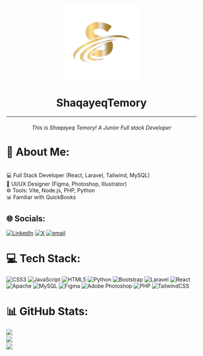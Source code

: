 <div align="center">
 <img src="./logo.png" width="200px" height="200px">
 <h1>ShaqayeqTemory</h1>
 <hr>
 <h6 color:white>This is Shaqayeq Temory! A Junior Full stack Developer</h6>
 
</div>
<h1>💫 About Me:</h1> 
 <br>
💻 Full Stack Developer (React, Laravel, Tailwind, MySQL)<br>🎨 UI/UX Designer (Figma, Photoshop, Illustrator)<br>⚙️ Tools: Vite, Node.js, PHP, Python<br>📊 Familiar with QuickBooks


## 🌐 Socials:
[![LinkedIn](https://img.shields.io/badge/LinkedIn-%230077B5.svg?logo=linkedin&logoColor=white)](https://linkedin.com/in/www.linkedin.com/in/shaqayeq-temory-b5a993335) [![X](https://img.shields.io/badge/X-black.svg?logo=X&logoColor=white)](https://x.com/https://x.com/ShaqayeqTe54499)  [![email](https://img.shields.io/badge/Email-D14836?logo=gmail&logoColor=white)](mailto:edristemory33@gmail.com) 

# 💻 Tech Stack:
![CSS3](https://img.shields.io/badge/css3-%231572B6.svg?style=for-the-badge&logo=css3&logoColor=white) ![JavaScript](https://img.shields.io/badge/javascript-%23323330.svg?style=for-the-badge&logo=javascript&logoColor=%23F7DF1E) ![HTML5](https://img.shields.io/badge/html5-%23E34F26.svg?style=for-the-badge&logo=html5&logoColor=white) ![Python](https://img.shields.io/badge/python-3670A0?style=for-the-badge&logo=python&logoColor=ffdd54) ![Bootstrap](https://img.shields.io/badge/bootstrap-%238511FA.svg?style=for-the-badge&logo=bootstrap&logoColor=white) ![Laravel](https://img.shields.io/badge/laravel-%23FF2D20.svg?style=for-the-badge&logo=laravel&logoColor=white) ![React](https://img.shields.io/badge/react-%2320232a.svg?style=for-the-badge&logo=react&logoColor=%2361DAFB) ![Apache](https://img.shields.io/badge/apache-%23D42029.svg?style=for-the-badge&logo=apache&logoColor=white) ![MySQL](https://img.shields.io/badge/mysql-4479A1.svg?style=for-the-badge&logo=mysql&logoColor=white) ![Figma](https://img.shields.io/badge/figma-%23F24E1E.svg?style=for-the-badge&logo=figma&logoColor=white) ![Adobe Photoshop](https://img.shields.io/badge/adobe%20photoshop-%2331A8FF.svg?style=for-the-badge&logo=adobe%20photoshop&logoColor=white) ![PHP](https://img.shields.io/badge/php-%23777BB4.svg?style=for-the-badge&logo=php&logoColor=white) ![TailwindCSS](https://img.shields.io/badge/tailwindcss-%2338B2AC.svg?style=for-the-badge&logo=tailwind-css&logoColor=white)
# 📊 GitHub Stats:
![](https://github-readme-stats.vercel.app/api?username=Shaqayeqtemori&theme=dark&hide_border=true&include_all_commits=true&count_private=true)<br/>
![](https://nirzak-streak-stats.vercel.app/?user=Shaqayeqtemori&theme=dark&hide_border=true)<br/>
![](https://github-readme-stats.vercel.app/api/top-langs/?username=Shaqayeqtemori&theme=dark&hide_border=true&include_all_commits=true&count_private=true&layout=compact)

<!-- Proudly created with GPRM ( https://gprm.itsvg.in ) -->
 
